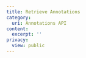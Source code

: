 ```yaml
---
title: Retrieve Annotations
category:
  uri: Annotations API
content:
  excerpt: ''
privacy:
  view: public
---
```


